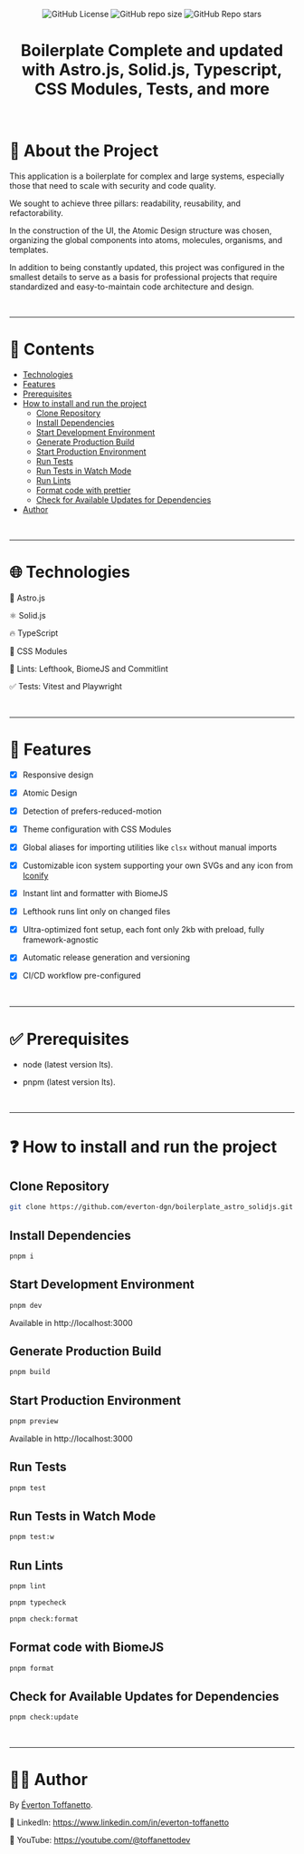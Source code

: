 <div align="center">

![GitHub License](https://img.shields.io/github/license/everton-dgn/boilerplate_astro_solidjs?style=plastic)
![GitHub repo size](https://img.shields.io/github/repo-size/everton-dgn/boilerplate_astro_solidjs?style=plastic)
![GitHub Repo stars](https://img.shields.io/github/stars/everton-dgn/boilerplate_astro_solidjs?color=yellow&style=plastic)

</div>

<h1 align="center">Boilerplate Complete and updated with Astro.js, Solid.js, Typescript, CSS Modules, Tests, and more</h1>

<br />

# :memo: About the Project

This application is a boilerplate for complex and large systems, especially those that need to scale with security and code quality.

We sought to achieve three pillars: readability, reusability, and refactorability.

In the construction of the UI, the Atomic Design structure was chosen, organizing the global components into atoms, molecules, organisms, and templates.

In addition to being constantly updated, this project was configured in the smallest details to serve as a basis for professional projects that require standardized and easy-to-maintain code architecture and design.

<br />

---

# :pushpin: Contents

- [Technologies](#globe_with_meridians-technologies)
- [Features](#triangular_flag_on_post-features)
- [Prerequisites](#white_check_mark-prerequisites)
- [How to install and run the project](#question-how-to-install-and-run-the-project)
  - [Clone Repository](#clone-repository)
  - [Install Dependencies](#install-dependencies)
  - [Start Development Environment](#start-development-environment)
  - [Generate Production Build](#generate-production-build)
  - [Start Production Environment](#start-production-environment)
  - [Run Tests](#run-tests)
  - [Run Tests in Watch Mode](#run-tests-in-watch-mode)
  - [Run Lints](#run-lints)
  - [Format code with prettier](#format-code-with-prettier)
  - [Check for Available Updates for Dependencies](#check-for-available-updates-for-dependencies)
- [Author](#technologist-author)

<br />

---

# :globe_with_meridians: Technologies

🚀 Astro.js

⚛ Solid.js

🔥 TypeScript

💅 CSS Modules

🚩 Lints: Lefthook, BiomeJS and Commitlint

✅ Tests: Vitest and Playwright

<br />

---

# :triangular_flag_on_post: Features

- [x] Responsive design

- [x] Atomic Design

- [x] Detection of prefers-reduced-motion

- [x] Theme configuration with CSS Modules

- [x] Global aliases for importing utilities like `clsx` without manual imports

- [x] Customizable icon system supporting your own SVGs and any icon from [Iconify](https://icon-sets.iconify.design/)

- [x] Instant lint and formatter with BiomeJS

- [x] Lefthook runs lint only on changed files

- [x] Ultra-optimized font setup, each font only 2kb with preload, fully framework-agnostic

- [x] Automatic release generation and versioning

- [x] CI/CD workflow pre-configured

<br />

---

# :white_check_mark: Prerequisites

- node (latest version lts).

- pnpm (latest version lts).

<br />

---

# :question: How to install and run the project

## Clone Repository

```bash
git clone https://github.com/everton-dgn/boilerplate_astro_solidjs.git
```

## Install Dependencies

```bash
pnpm i
```

## Start Development Environment

```bash
pnpm dev
```

Available in http://localhost:3000

## Generate Production Build

```bash
pnpm build
```

## Start Production Environment

```bash
pnpm preview
```

Available in http://localhost:3000

## Run Tests

```bash
pnpm test
```

## Run Tests in Watch Mode

```bash
pnpm test:w
```

## Run Lints

```bash
pnpm lint
```

```bash
pnpm typecheck
```

```bash
pnpm check:format
```

## Format code with BiomeJS

```bash
pnpm format
```

## Check for Available Updates for Dependencies

```bash
pnpm check:update
```

<br />

---

# :technologist: Author

By [Éverton Toffanetto](https://programadordesucesso.com).

:link: LinkedIn: https://www.linkedin.com/in/everton-toffanetto

:link: YouTube: https://youtube.com/@toffanettodev
